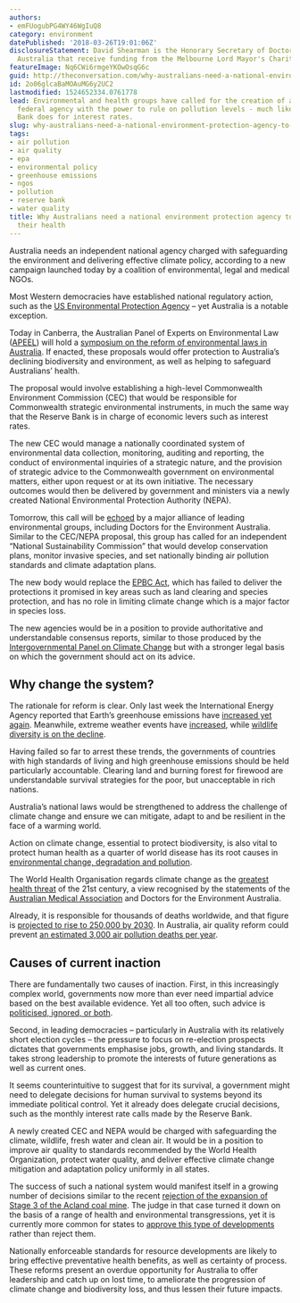 ```yaml
---
authors:
- emFUogubPG4WY46WgIuQ8
category: environment
datePublished: '2018-03-26T19:01:06Z'
disclosureStatement: David Shearman is the Honorary Secretary of Doctors for the Environment
  Australia that receive funding from the Melbourne Lord Mayor's Charitable Foundation.
featureImage: Nq6CWi6rmgeYKOwOsqG6c
guid: http://theconversation.com/why-australians-need-a-national-environment-protection-agency-to-safeguard-their-health-93861
id: 2o06glcaBaMOAuMG6y2UC2
lastmodified: 1524652334.0761778
lead: Environmental and health groups have called for the creation of a non-political
  federal agency with the power to rule on pollution levels - much like the Reserve
  Bank does for interest rates.
slug: why-australians-need-a-national-environment-protection-agency-to-safeguard-their-health
tags:
- air pollution
- air quality
- epa
- environmental policy
- greenhouse emissions
- ngos
- pollution
- reserve bank
- water quality
title: Why Australians need a national environment protection agency to safeguard
  their health
---
```

Australia needs an independent national agency charged with safeguarding the environment and delivering effective climate policy, according to a new campaign launched today by a coalition of environmental, legal and medical NGOs.

Most Western democracies have established national regulatory action, such as the [US Environmental Protection Agency](https://www.epa.gov/) – yet Australia is a notable exception.

Today in Canberra, the Australian Panel of Experts on Environmental Law ([APEEL](http://apeel.org.au/papers)) will hold a [symposium on the reform of environmental laws in Australia](https://www.eventbrite.com.au/e/better-laws-for-a-better-planet-symposium-tickets-42854571176). If enacted, these proposals would offer protection to Australia’s declining biodiversity and environment, as well as helping to safeguard Australians’ health.


The proposal would involve establishing a high-level Commonwealth Environment Commission (CEC) that would be responsible for Commonwealth strategic environmental instruments, in much the same way that the Reserve Bank is in charge of economic levers such as interest rates. 

The new CEC would manage a nationally coordinated system of environmental data collection, monitoring, auditing and reporting, the conduct of environmental inquiries of a strategic nature, and the provision of strategic advice to the Commonwealth government on environmental matters, either upon request or at its own initiative. The necessary outcomes would then be delivered by government and ministers via a newly created National Environmental Protection Authority (NEPA).

Tomorrow, this call will be [echoed](http://www.placesyoulove.org/australiawelove/naturelaws/) by a major alliance of leading environmental groups, including Doctors for the Environment Australia. Similar to the CEC/NEPA proposal, this group has called for an independent “National Sustainability Commission” that would develop conservation plans, monitor invasive species, and set nationally binding air pollution standards and climate adaptation plans.

The new body would replace the [EPBC Act](http://www.environment.gov.au/epbc), which has failed to deliver the protections it promised in key areas such as land clearing and species protection, and has no role in limiting climate change which is a major factor in species loss.

The new agencies would be in a position to provide authoritative and understandable consensus reports, similar to those produced by the [Intergovernmental Panel on Climate Change](http://ipcc.ch/) but with a stronger legal basis on which the government should act on its advice.

## Why change the system?

The rationale for reform is clear. Only last week the International Energy Agency reported that Earth’s greenhouse emissions have [increased yet again](http://www.iea.org/publications/freepublications/publication/GECO2017.pdf). Meanwhile, extreme weather events have [increased](https://easac.eu/press-releases/details/new-data-confirm-increased-frequency-of-extreme-weather-events-european-national-science-academies/), while [wildlife diversity is on the decline](https://news.un.org/en/story/2018/03/1005112).

Having failed so far to arrest these trends, the governments of countries with high standards of living and high greenhouse emissions should be held particularly accountable. Clearing land and burning forest for firewood are understandable survival strategies for the poor, but unacceptable in rich nations.

Australia’s national laws would be strengthened to address the challenge of climate change and ensure we can mitigate, adapt to and be resilient in the face of a warming world.

Action on climate change, essential to protect biodiversity, is also vital to protect human health as a quarter of world disease has its root causes in [environmental change, degradation and pollution](http://www.canberra.edu.au/researchrepository/file/67130a67-4143-4df3-8d10-aa2e53814e66/1/full_text_published.pdf).

The World Health Organisation regards climate change as the [greatest health threat](http://www.who.int/globalchange/global-campaign/cop21/en/) of the 21st century, a view recognised by the statements of the [Australian Medical Association](https://ama.com.au/ausmed/tracking-impact-climate-change-health) and Doctors for the Environment Australia.

Already, it is responsible for thousands of deaths worldwide, and that figure is [projected to rise to 250,000 by 2030](http://www.dw.com/en/a-quarter-of-deaths-caused-by-environmental-degradation-says-un/a-19277576). In Australia, air quality reform could prevent [an estimated 3,000 air pollution deaths per year](https://soe.environment.gov.au/theme/ambient-air-quality/topic/2016/health-impacts-air-pollution).

## Causes of current inaction

There are fundamentally two causes of inaction. First, in this increasingly complex world, governments now more than ever need impartial advice based on the best available evidence. Yet all too often, such advice is [politicised, ignored, or both](https://theconversation.com/ignored-by-the-government-shrunk-by-resignations-where-now-for-australias-climate-change-authority-47366).

Second, in leading democracies – particularly in Australia with its relatively short election cycles – the pressure to focus on re-election prospects dictates that governments emphasise jobs, growth, and living standards. It takes strong leadership to promote the interests of future generations as well as current ones.

It seems counterintuitive to suggest that for its survival, a government might need to delegate decisions for human survival to systems beyond its immediate political control. Yet it already does delegate crucial decisions, such as the monthly interest rate calls made by the Reserve Bank.

A newly created CEC and NEPA would be charged with safeguarding the climate, wildlife, fresh water and clean air. It would be in a position to improve air quality to standards recommended by the World Health Organization, protect water quality, and deliver effective climate change mitigation and adaptation policy uniformly in all states.


The success of such a national system would manifest itself in a growing number of decisions similar to the recent [rejection of the expansion of Stage 3 of the Acland coal mine](https://archive.sclqld.org.au/qjudgment/2017/QLC17-024.pdf). The judge in that case turned it down on the basis of a range of health and environmental transgressions, yet it is currently more common for states to [approve this type of developments](https://www.dea.org.au/images/general/DEA_-_The_Health_Factor_05-13.pdf) rather than reject them.

Nationally enforceable standards for resource developments are likely to bring effective preventative health benefits, as well as certainty of process. These reforms present an overdue opportunity for Australia to offer leadership and catch up on lost time, to ameliorate the progression of climate change and biodiversity loss, and thus lessen their future impacts.